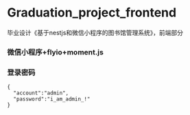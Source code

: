 # Graduation_project_frontend
毕业设计《基于nestjs和微信小程序的图书馆管理系统》，前端部分

### 微信小程序+flyio+moment.js

### 登录密码
	{
	  "account":"admin",
	  "password":"i_am_admin_!"
	}
